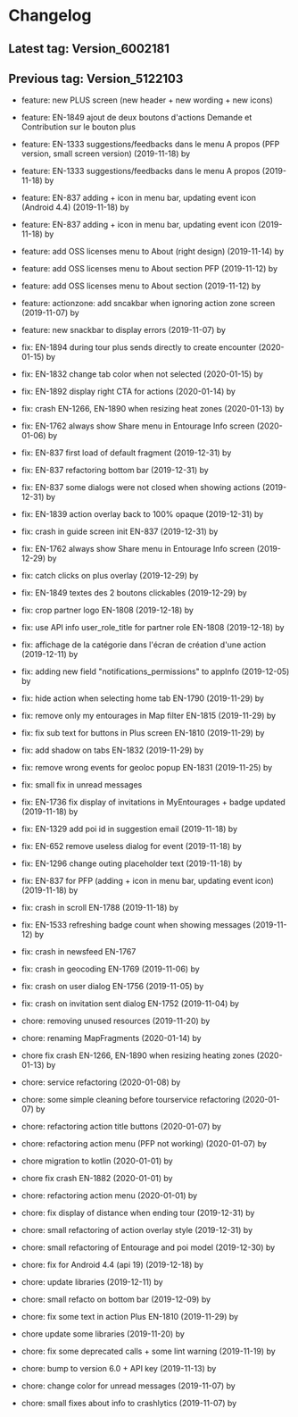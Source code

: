 # Changelog
## Latest tag: Version_6002181
## Previous tag: Version_5122103
* feature: new PLUS screen (new header + new wording + new icons) 
* feature: EN-1849 ajout de deux boutons d'actions Demande et Contribution sur le bouton plus 
* feature: EN-1333 suggestions/feedbacks dans le menu A propos (PFP version, small screen version) (2019-11-18) by <Francois Pellissier>
* feature: EN-1333 suggestions/feedbacks dans le menu A propos (2019-11-18) by <Francois Pellissier>
* feature: EN-837 adding + icon in menu bar, updating event icon (Android 4.4) (2019-11-18) by <Francois Pellissier>
* feature: EN-837 adding + icon in menu bar, updating event icon (2019-11-18) by <Francois Pellissier>
* feature: add OSS licenses menu to About (right design) (2019-11-14) by <Francois Pellissier>
* feature: add OSS licenses menu to About section PFP (2019-11-12) by <Francois Pellissier>
* feature: add OSS licenses menu to About section (2019-11-12) by <Francois Pellissier>
* feature: actionzone: add sncakbar when ignoring action zone screen (2019-11-07) by <Francois Pellissier>
* feature: new snackbar to display errors (2019-11-07) by <Francois Pellissier>

* fix: EN-1894 during tour plus sends directly to create encounter (2020-01-15) by <Francois Pellissier>
* fix: EN-1832 change tab color when not selected (2020-01-15) by <Francois Pellissier>
* fix: EN-1892 display right CTA for actions (2020-01-14) by <Francois Pellissier>
* fix: crash EN-1266, EN-1890 when resizing heat zones (2020-01-13) by <Francois Pellissier>
* fix: EN-1762 always show Share menu in Entourage Info screen (2020-01-06) by <Francois Pellissier>
* fix: EN-837 first load of default fragment (2019-12-31) by <Francois Pellissier>
* fix: EN-837 refactoring bottom bar (2019-12-31) by <Francois Pellissier>
* fix: EN-837 some dialogs were not closed when showing actions (2019-12-31) by <Francois Pellissier>
* fix: EN-1839 action overlay back to 100% opaque (2019-12-31) by <Francois Pellissier>
* fix: crash in guide screen init EN-837 (2019-12-31) by <Francois Pellissier>
* fix: EN-1762 always show Share menu in Entourage Info screen (2019-12-29) by <Francois Pellissier>
* fix: catch clicks on plus overlay (2019-12-29) by <Francois Pellissier>
* fix: EN-1849 textes des 2 boutons clickables (2019-12-29) by <Francois Pellissier>
* fix: crop partner logo EN-1808 (2019-12-18) by <Francois Pellissier>
* fix: use API info user_role_title for partner role EN-1808 (2019-12-18) by <Francois Pellissier>
* fix: affichage de la catégorie dans l'écran de création d'une action (2019-12-11) by <Francois Pellissier>
* fix: adding new field "notifications_permissions" to appInfo (2019-12-05) by <Francois Pellissier>
* fix: hide action when selecting home tab EN-1790 (2019-11-29) by <Francois Pellissier>
* fix: remove only my entourages in Map filter EN-1815 (2019-11-29) by <Francois Pellissier>
* fix: fix sub text for buttons in Plus screen EN-1810 (2019-11-29) by <Francois Pellissier>
* fix: add shadow on tabs EN-1832 (2019-11-29) by <Francois Pellissier>
* fix: remove wrong events for geoloc popup EN-1831 (2019-11-25) by <Francois Pellissier>
* fix: small fix in unread messages 
* fix: EN-1736 fix display of invitations in MyEntourages + badge updated (2019-11-18) by <Francois Pellissier>
* fix: EN-1329 add poi id in suggestion email (2019-11-18) by <Francois Pellissier>
* fix: EN-652 remove useless dialog for event (2019-11-18) by <Francois Pellissier>
* fix: EN-1296 change outing placeholder text (2019-11-18) by <Francois Pellissier>
* fix: EN-837 for PFP (adding + icon in menu bar, updating event icon) (2019-11-18) by <Francois Pellissier>
* fix: crash in scroll EN-1788 (2019-11-18) by <Francois Pellissier>
* fix: EN-1533 refreshing badge count when showing messages (2019-11-12) by <Francois Pellissier>
* fix: crash in newsfeed EN-1767 
* fix: crash in geocoding EN-1769 (2019-11-06) by <Francois Pellissier>
* fix: crash on user dialog EN-1756 (2019-11-05) by <Francois Pellissier>
* fix: crash on invitation sent dialog EN-1752 (2019-11-04) by <Francois Pellissier>

* chore: removing unused resources (2019-11-20) by <Francois Pellissier>
* chore: renaming MapFragments (2020-01-14) by <Francois Pellissier>
* chore fix crash EN-1266, EN-1890 when resizing heating zones (2020-01-13) by <Francois Pellissier>
* chore: service refactoring (2020-01-08) by <Francois Pellissier>
* chore: some simple cleaning before tourservice refactoring (2020-01-07) by <Francois Pellissier>
* chore: refactoring action title buttons (2020-01-07) by <Francois Pellissier>
* chore: refactoring action menu (PFP not working) (2020-01-07) by <Francois Pellissier>
* chore migration to kotlin (2020-01-01) by <Francois Pellissier>
* chore fix crash EN-1882 (2020-01-01) by <Francois Pellissier>
* chore: refactoring action menu (2020-01-01) by <Francois Pellissier>
* chore: fix display of distance when ending tour (2019-12-31) by <Francois Pellissier>
* chore: small refactoring of action overlay style (2019-12-31) by <Francois Pellissier>
* chore: small refactoring of Entourage and poi model (2019-12-30) by <Francois Pellissier>
* chore: fix for Android 4.4 (api 19) (2019-12-18) by <Francois Pellissier>
* chore: update libraries (2019-12-11) by <Francois Pellissier>
* chore: small refacto on bottom bar (2019-12-09) by <Francois Pellissier>
* chore: fix some text in action Plus EN-1810 (2019-11-29) by <Francois Pellissier>
* chore update some libraries (2019-11-20) by <Francois Pellissier>
* chore: fix some deprecated calls + some lint warning (2019-11-19) by <Francois Pellissier>
* chore: bump to version 6.0 + API key (2019-11-13) by <Francois Pellissier>
* chore: change color for unread messages (2019-11-07) by <Francois Pellissier>
* chore: small fixes about info to crashlytics (2019-11-07) by <Francois Pellissier>
